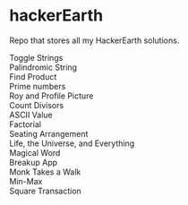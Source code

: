 # hackerEarth

Repo that stores all my HackerEarth solutions.


Toggle Strings  
Palindromic String  
Find Product  
Prime numbers  
Roy and Profile Picture  
Count Divisors  
ASCII Value  
Factorial  
Seating Arrangement  
Life, the Universe, and Everything  
Magical Word   
Breakup App   
Monk Takes a Walk   
Min-Max  
Square Transaction    